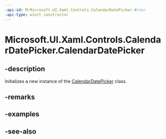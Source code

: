 ```yaml
---
-api-id: M:Microsoft.UI.Xaml.Controls.CalendarDatePicker.#ctor
-api-type: winrt constructor
---
```


<!-- Method syntax
public CalendarDatePicker()
-->

# Microsoft.UI.Xaml.Controls.CalendarDatePicker.CalendarDatePicker

## -description
Initializes a new instance of the [CalendarDatePicker](calendardatepicker.md) class.

## -remarks

## -examples

## -see-also
